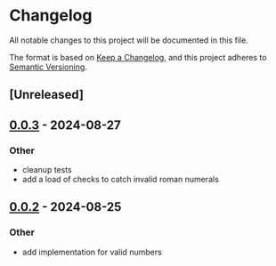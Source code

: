 # Changelog
All notable changes to this project will be documented in this file.

The format is based on [Keep a Changelog](https://keepachangelog.com/en/1.0.0/),
and this project adheres to [Semantic Versioning](https://semver.org/spec/v2.0.0.html).

## [Unreleased]

## [0.0.3](https://github.com/MatthijsKok/traianus/compare/v0.0.2...v0.0.3) - 2024-08-27

### Other
- cleanup tests
- add a load of checks to catch invalid roman numerals

## [0.0.2](https://github.com/MatthijsKok/traianus/compare/v0.0.1...v0.0.2) - 2024-08-25

### Other
- add implementation for valid numbers
